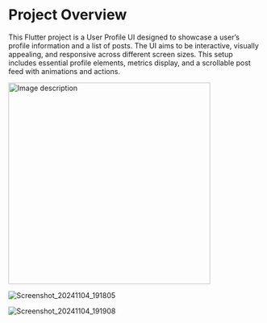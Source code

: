 # Project Overview
This Flutter project is a User Profile UI designed to showcase a user’s profile information and a list of posts. The UI aims to be interactive, visually appealing, and responsive across different screen sizes. This setup includes essential profile elements, metrics display, and a scrollable post feed with animations and actions.


<img src=" ![Screenshot_20241104_191805](https://github.com/user-attachments/assets/bf58705c-52d7-4da9-a350-f7ac282c2ea1)" alt="Image description" width="400">

![Screenshot_20241104_191805](https://github.com/user-attachments/assets/6a6a3d05-4d40-40e3-841e-13cd70f0919e)

![Screenshot_20241104_191908](https://github.com/user-attachments/assets/c4c6440b-15ee-4ff9-982a-2a4e20c028fe)
